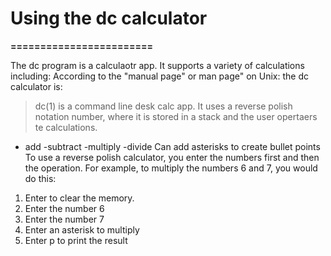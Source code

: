 # Using the dc calculator
**========================**

The dc program is a calculaotr app. It supports a variety of 
calculations including:
According to the "manual page" or man page" on Unix: the dc calculator is:

> dc(1) is a command line desk calc app. 
> It uses a reverse polish notation number, where it is stored in a
> stack and the user opertaers te calculations.

* add
-subtract
-multiply
-divide
Can add asterisks to create bullet points
To use a reverse polish calculator, you enter the numbers first
and then the operation.
For example, to multiply the numbers 6 and 7,
you would do this:


1. Enter to clear the memory.
1. Enter the number 6 
2. Enter the number 7
3. Enter an asterisk to multiply 
4. Enter p to print the result

